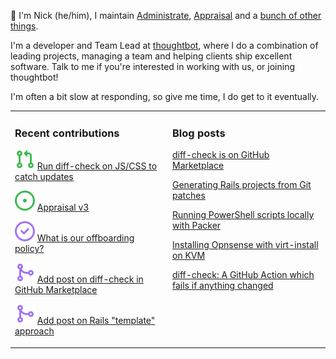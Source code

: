 👋 I'm Nick (he/him), I maintain [Administrate][1], [Appraisal][2] and a [bunch
of other things][3].

I'm a developer and Team Lead at [thoughtbot][4], where I do a combination of
leading projects, managing a team and helping clients ship excellent software.
Talk to me if you're interested in working with us, or joining thoughtbot!

I'm often a bit slow at responding, so give me time, I do get to it eventually.

<table><tr><td valign="top" width="50%">

### Recent contributions

<!-- contributions starts -->
![](icons/pull_request_open.svg) [Run diff-check on JS/CSS to catch updates](https://github.com/thoughtbot/administrate/pull/2680)

![](icons/issue_open.svg) [Appraisal v3](https://github.com/thoughtbot/appraisal/issues/204)

![](icons/issue_closed.svg) [What is our offboarding policy?](https://github.com/thoughtbot/thoughtbot.social/issues/7)

![](icons/pull_request_merged.svg) [Add post on diff-check in GitHub Marketplace](https://github.com/nickcharlton/site/pull/120)

![](icons/pull_request_merged.svg) [Add post on Rails "template" approach](https://github.com/nickcharlton/site/pull/119)

<!-- contributions ends -->
</td><td valign="top" width="50%">

### Blog posts

<!-- blog starts -->
[diff-check is on GitHub Marketplace](https://nickcharlton.net/posts/diff-check-is-on-github-marketplace.html)

[Generating Rails projects from Git patches](https://nickcharlton.net/posts/rails-projects-from-git-patches.html)

[Running PowerShell scripts locally with Packer](https://nickcharlton.net/posts/running-powershell-scripts-locally-with-packer.html)

[Installing Opnsense with virt-install on KVM](https://nickcharlton.net/posts/installing-opnsense-virt-install-kvm-serial.html)

[diff-check: A GitHub Action which fails if anything changed](https://nickcharlton.net/posts/diff-check-github-action.html)

<!-- blog ends -->
</td></tr></table>

[1]: https://github.com/thoughtbot/administrate
[2]: https://github.com/thoughtbot/appraisal
[3]: https://github.com/nickcharlton?tab=repositories
[4]: https://thoughtbot.com
